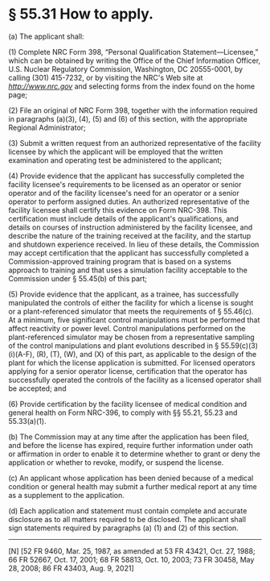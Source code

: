 # § 55.31   How to apply.

(a) The applicant shall:


(1) Complete NRC Form 398, “Personal Qualification Statement—Licensee,” which can be obtained by writing the Office of the Chief Information Officer, U.S. Nuclear Regulatory Commission, Washington, DC 20555-0001, by calling (301) 415-7232, or by visiting the NRC's Web site at *http://www.nrc.gov* and selecting forms from the index found on the home page; 


(2) File an original of NRC Form 398, together with the information required in paragraphs (a)(3), (4), (5) and (6) of this section, with the appropriate Regional Administrator; 


(3) Submit a written request from an authorized representative of the facility licensee by which the applicant will be employed that the written examination and operating test be administered to the applicant;


(4) Provide evidence that the applicant has successfully completed the facility licensee's requirements to be licensed as an operator or senior operator and of the facility licensee's need for an operator or a senior operator to perform assigned duties. An authorized representative of the facility licensee shall certify this evidence on Form NRC-398. This certification must include details of the applicant's qualifications, and details on courses of instruction administered by the facility licensee, and describe the nature of the training received at the facility, and the startup and shutdown experience received. In lieu of these details, the Commission may accept certification that the applicant has successfully completed a Commission-approved training program that is based on a systems approach to training and that uses a simulation facility acceptable to the Commission under § 55.45(b) of this part;


(5) Provide evidence that the applicant, as a trainee, has successfully manipulated the controls of either the facility for which a license is sought or a plant-referenced simulator that meets the requirements of § 55.46(c). At a minimum, five significant control manipulations must be performed that affect reactivity or power level. Control manipulations performed on the plant-referenced simulator may be chosen from a representative sampling of the control manipulations and plant evolutions described in § 55.59(c)(3)(i)(A-F), (R), (T), (W), and (X) of this part, as applicable to the design of the plant for which the license application is submitted. For licensed operators applying for a senior operator license, certification that the operator has successfully operated the controls of the facility as a licensed operator shall be accepted; and


(6) Provide certification by the facility licensee of medical condition and general health on Form NRC-396, to comply with §§ 55.21, 55.23 and 55.33(a)(1).


(b) The Commission may at any time after the application has been filed, and before the license has expired, require further information under oath or affirmation in order to enable it to determine whether to grant or deny the application or whether to revoke, modify, or suspend the license.


(c) An applicant whose application has been denied because of a medical condition or general health may submit a further medical report at any time as a supplement to the application.


(d) Each application and statement must contain complete and accurate disclosure as to all matters required to be disclosed. The applicant shall sign statements required by paragraphs (a) (1) and (2) of this section.



---

[N] [52 FR 9460, Mar. 25, 1987, as amended at 53 FR 43421, Oct. 27, 1988; 66 FR 52667, Oct. 17, 2001; 68 FR 58813, Oct. 10, 2003; 73 FR 30458, May 28, 2008; 86 FR 43403, Aug. 9, 2021]




